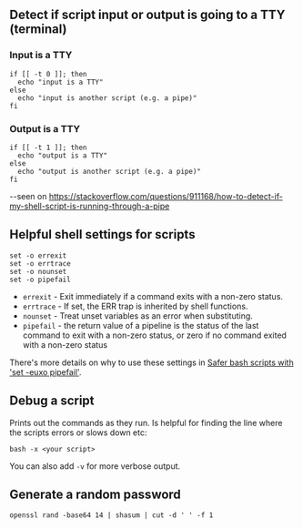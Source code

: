 ## Detect if script input or output is going to a TTY (terminal)

### Input is a TTY

```
if [[ -t 0 ]]; then
  echo "input is a TTY"
else
  echo "input is another script (e.g. a pipe)"
fi
```

### Output is a TTY

```
if [[ -t 1 ]]; then
  echo "output is a TTY"
else
  echo "output is another script (e.g. a pipe)"
fi
```

--seen on https://stackoverflow.com/questions/911168/how-to-detect-if-my-shell-script-is-running-through-a-pipe

## Helpful shell settings for scripts

```
set -o errexit
set -o errtrace
set -o nounset
set -o pipefail
```

* `errexit` - Exit immediately if a command exits with a non-zero status.
* `errtrace` - If set, the ERR trap is inherited by shell functions.
* `nounset` - Treat unset variables as an error when substituting.
* `pipefail` - the return value of a pipeline is the status of the last command to exit with a non-zero status, or zero if no command exited with a non-zero status

There's more details on why to use these settings in [Safer bash scripts with 'set -euxo pipefail'](https://vaneyckt.io/posts/safer_bash_scripts_with_set_euxo_pipefail/).

## Debug a script

Prints out the commands as they run. Is helpful for finding the line where the scripts errors or slows down etc:

```
bash -x <your script>
```

You can also add `-v` for more verbose output.

## Generate a random password

```
openssl rand -base64 14 | shasum | cut -d ' ' -f 1
```